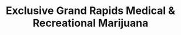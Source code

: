 ---
title: "Exclusive Grand Rapids Medical & Recreational Marijuana"
url: /grand-rapids/exclusive-grand-rapids-medical-and-recreational-marijuana/
shop: cannabis
---